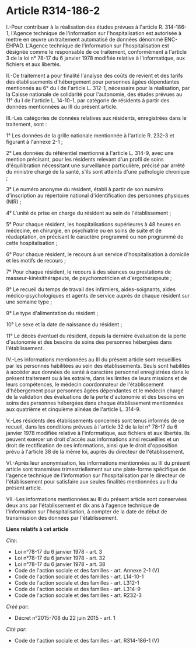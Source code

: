 # Article R314-186-2

I.-Pour contribuer à la réalisation des études prévues à l'article R. 314-186-1, l'Agence technique de l'information sur
l'hospitalisation est autorisée à mettre en œuvre un traitement automatisé de données dénommé ENC-EHPAD. L'Agence technique
de l'information sur l'hospitalisation est désignée comme le responsable de ce traitement, conformément à l'article 3 de la
loi n° 78-17 du 6 janvier 1978 modifiée relative à l'informatique, aux fichiers et aux libertés. 

II.-Ce traitement a pour finalité l'analyse des coûts de revient et des tarifs des établissements d'hébergement pour
personnes âgées dépendantes mentionnés au 6° du I de l'article L. 312-1, nécessaire pour la réalisation, par la Caisse
nationale de solidarité pour l'autonomie, des études prévues au 11° du I de l'article L. 14-10-1, par catégorie de résidents
à partir des données mentionnées au III du présent article. 

III.-Les catégories de données relatives aux résidents, enregistrées dans le traitement, sont : 

1° Les données de la grille nationale mentionnée à l'article R. 232-3 et figurant à l'annexe 2-1 ; 

2° Les données du référentiel mentionné à l'article L. 314-9, avec une mention précisant, pour les résidents relevant d'un
profil de soins d'équilibration nécessitant une surveillance particulière, précisé par arrêté du ministre chargé de la santé,
s'ils sont atteints d'une pathologie chronique ; 

3° Le numéro anonyme du résident, établi à partir de son numéro d'inscription au répertoire national d'identification des
personnes physiques (NIR) ; 

4° L'unité de prise en charge du résident au sein de l'établissement ; 

5° Pour chaque résident, les hospitalisations supérieures à 48 heures en médecine, en chirurgie, en psychiatrie ou en soins
de suite et de réadaptation, en précisant le caractère programmé ou non programmé de cette hospitalisation ; 

6° Pour chaque résident, le recours à un service d'hospitalisation à domicile et les motifs de recours ; 

7° Pour chaque résident, le recours à des séances ou prestations de masseur-kinésithérapeute, de psychomotricien et
d'ergothérapeute ; 

8° Le recueil du temps de travail des infirmiers, aides-soignants, aides médico-psychologiques et agents de service auprès de
chaque résident sur une semaine type ; 

9° Le type d'alimentation du résident ; 

10° Le sexe et la date de naissance du résident ; 

11° Le décès éventuel du résident, depuis la dernière évaluation de la perte d'autonomie et des besoins de soins des
personnes hébergées dans l'établissement. 

IV.-Les informations mentionnées au III du présent article sont recueillies par les personnes habilitées au sein des
établissements. Seuls sont habilités à accéder aux données de santé à caractère personnel enregistrées dans le présent
traitement ou à les extraire, dans les limites de leurs missions et de leurs compétences, le médecin coordonnateur de
l'établissement d'hébergement pour personnes âgées dépendantes et le médecin chargé de la validation des évaluations de la
perte d'autonomie et des besoins en soins des personnes hébergées dans chaque établissement mentionnées aux quatrième et
cinquième alinéas de l'article L. 314-9. 

V.-Les résidents des établissements concernés sont tenus informés de ce recueil, dans les conditions prévues à l'article 32
de la loi n° 78-17 du 6 janvier 1978 modifiée relative à l'informatique, aux fichiers et aux libertés. Ils peuvent exercer un
droit d'accès aux informations ainsi recueillies et un droit de rectification de ces informations, ainsi que le droit
d'opposition prévu à l'article 38 de la même loi, auprès du directeur de l'établissement. 

VI.-Après leur anonymisation, les informations mentionnées au III du présent article sont transmises trimestriellement sur
une plate-forme spécifique de l'agence technique de l'information sur l'hospitalisation par le directeur de l'établissement
pour satisfaire aux seules finalités mentionnées au II du présent article. 

VII.-Les informations mentionnées au III du présent article sont conservées deux ans par l'établissement et dix ans à
l'agence technique de l'information sur l'hospitalisation, à compter de la date de début de transmission des données par
l'établissement.

**Liens relatifs à cet article**

_Cite_:

  - Loi n°78-17 du 6 janvier 1978 - art. 3
  - Loi n°78-17 du 6 janvier 1978 - art. 32
  - Loi n°78-17 du 6 janvier 1978 - art. 38
  - Code de l'action sociale et des familles - art. Annexe 2-1 (V)
  - Code de l'action sociale et des familles - art. L14-10-1
  - Code de l'action sociale et des familles - art. L312-1
  - Code de l'action sociale et des familles - art. L314-9
  - Code de l'action sociale et des familles - art. R232-3

_Créé par_:

  - Décret n°2015-708 du 22 juin 2015 - art. 1

_Cité par_:

  - Code de l'action sociale et des familles - art. R314-186-1 (V)
